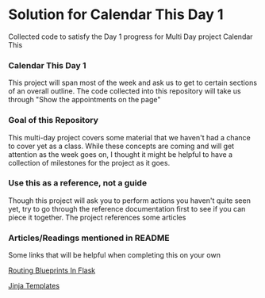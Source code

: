 # Solution for Calendar This Day 1
Collected code to satisfy the Day 1 progress for Multi Day project Calendar This
### Calendar This Day 1
This project will span most of the week and ask us to get to certain sections of an
overall outline. The code collected into this repository will take us through 
"Show the appointments on the page"
### Goal of this Repository
This multi-day project covers some material that we haven't had a chance to cover
yet as a class. While these concepts are coming and will get attention as the week
goes on, I thought it might be helpful to have a collection of milestones for the
project as it goes.
### Use this as a reference, not a guide
Though this project will ask you to perform actions you haven't quite seen yet,
try to go through the reference documentation first to see if you can piece it
together. The project references some articles
### Articles/Readings mentioned in README
Some links that will be helpful when completing this on your own

[Routing Blueprints In Flask](https://open.appacademy.io/learn/js-py---pt-feb-2022-online/week-35---flask-and-sqlite3/routing-blueprints-in-flask)

[Jinja Templates](https://open.appacademy.io/learn/js-py---pt-feb-2022-online/week-35---flask-and-sqlite3/jinja-templates)